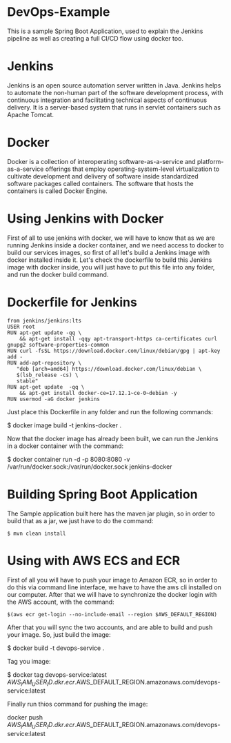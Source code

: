 # DevOps-Example
This is a sample Spring Boot Application, used to explain the Jenkins pipeline as well as creating a full CI/CD flow using docker too.

# Jenkins 
Jenkins is an open source automation server written in Java. Jenkins helps to automate the non-human part of the software development process,
 with continuous integration and facilitating technical aspects of continuous delivery. It is a server-based system that runs in servlet containers 
 such as Apache Tomcat.
 
# Docker 

Docker is a collection of interoperating software-as-a-service and platform-as-a-service offerings that employ operating-system-level virtualization 
to cultivate development and delivery of software inside standardized software packages called containers. The software that hosts the containers 
is called Docker Engine.

# Using Jenkins with Docker
First of all to use jenkins with docker, we will have to know that as we are running Jenkins inside a docker container, and we need access to docker to
build our services images, so first of all let's build a Jenkins image with docker installed inside it. Let's check the dockerfile to 
build this Jenkins image with docker inside, you will just have to put this file into any folder, and run the docker build command.

# Dockerfile for Jenkins
```
from jenkins/jenkins:lts
USER root
RUN apt-get update -qq \
    && apt-get install -qqy apt-transport-https ca-certificates curl gnupg2 software-properties-common
RUN curl -fsSL https://download.docker.com/linux/debian/gpg | apt-key add -
RUN add-apt-repository \
   "deb [arch=amd64] https://download.docker.com/linux/debian \
   $(lsb_release -cs) \
   stable"
RUN apt-get update  -qq \
    && apt-get install docker-ce=17.12.1~ce-0~debian -y
RUN usermod -aG docker jenkins
```

Just place this Dockerfile in any folder and run the following commands:

$ docker image build -t jenkins-docker .

Now that the docker image has already been built, we can run the Jenkins in a docker container with the command:

$ docker container run -d -p 8080:8080 -v /var/run/docker.sock:/var/run/docker.sock jenkins-docker

# Building Spring Boot Application
The Sample application built here has the maven jar plugin, so in order to build that as a jar, we just have to do the command:
```
$ mvn clean install
```
# Using with AWS ECS and ECR

First of all you will have to push your image to Amazon ECR, so in order to do this via command line interface, we have to have
the aws cli installed on our computer. After that we will have to synchronize the docker login with the AWS account, with the command:
```
$(aws ecr get-login --no-include-email --region $AWS_DEFAULT_REGION)
```
After that you will sync the two accounts, and are able to build and push your image. So, just build the image:

$ docker build -t devops-service . 

Tag you image:

$ docker tag devops-service:latest $AWS_IAM_USER_ID.dkr.ecr.$AWS_DEFAULT_REGION.amazonaws.com/devops-service:latest

Finally run thios command for pushing the image:

docker push $AWS_IAM_USER_ID.dkr.ecr.$AWS_DEFAULT_REGION.amazonaws.com/devops-service:latest
